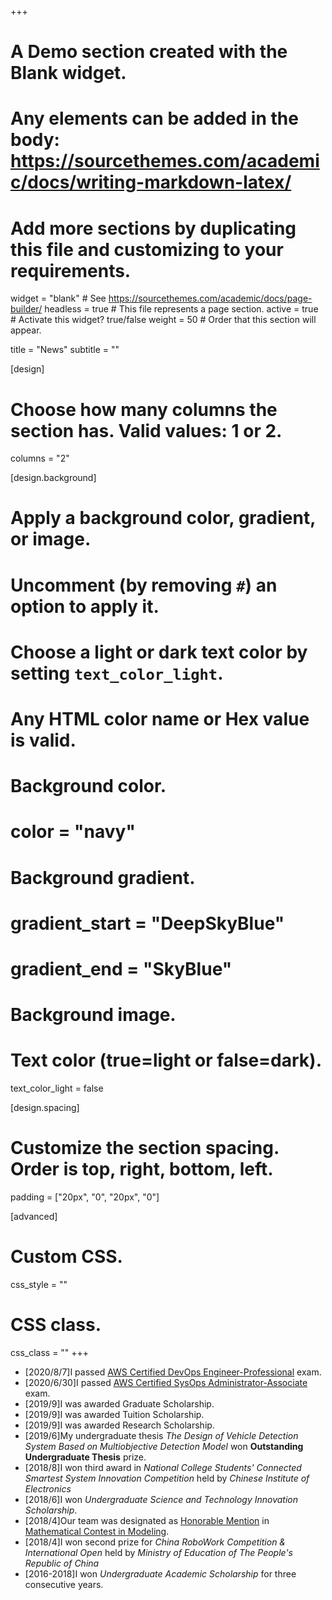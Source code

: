 +++
# A Demo section created with the Blank widget.
# Any elements can be added in the body: https://sourcethemes.com/academic/docs/writing-markdown-latex/
# Add more sections by duplicating this file and customizing to your requirements.

widget = "blank"  # See https://sourcethemes.com/academic/docs/page-builder/
headless = true  # This file represents a page section.
active = true  # Activate this widget? true/false
weight = 50  # Order that this section will appear.

title = "News"
subtitle = ""

[design]
  # Choose how many columns the section has. Valid values: 1 or 2.
  columns = "2"

[design.background]
  # Apply a background color, gradient, or image.
  #   Uncomment (by removing `#`) an option to apply it.
  #   Choose a light or dark text color by setting `text_color_light`.
  #   Any HTML color name or Hex value is valid.

  # Background color.
  # color = "navy"
  
  # Background gradient.
  # gradient_start = "DeepSkyBlue"
  # gradient_end = "SkyBlue"
  
  # Background image.

  # Text color (true=light or false=dark).
  text_color_light = false

[design.spacing]
  # Customize the section spacing. Order is top, right, bottom, left.
  padding = ["20px", "0", "20px", "0"]

[advanced]
 # Custom CSS. 
 css_style = ""
 
 # CSS class.
 css_class = ""
+++

* [2020/8/7]I passed [AWS Certified DevOps Engineer-Professional](https://drive.google.com/file/d/10X47OFCgxO3lwiWlKHo6JMB8AkLTkiCi/view?usp=sharing) exam.
* [2020/6/30]I passed [AWS Certified SysOps Administrator-Associate](https://drive.google.com/file/d/1jzZC62AZZhM_6AoLbo-GSKHJje6jEulk/view?usp=sharing) exam.
* [2019/9]I was awarded Graduate Scholarship.
* [2019/9]I was awarded Tuition Scholarship.
* [2019/9]I was awarded Research Scholarship.
* [2019/6]My undergraduate thesis _The Design of Vehicle Detection System Based on Multiobjective Detection Model_ won **Outstanding Undergraduate Thesis** prize.
* [2018/8]I won third award in _National College Students' Connected Smartest System Innovation Competition_ held by _Chinese Institute of Electronics_
* [2018/6]I won _Undergraduate Science and Technology Innovation Scholarship_.
* [2018/4]Our team was designated as [Honorable Mention](https://drive.google.com/file/d/12XmdMvFeUBsa4IwbUeeGCrdChDyuKE5i/view?usp=sharing) in [Mathematical Contest in Modeling](https://www.comap.com/undergraduate/contests/mcm/).
* [2018/4]I won second prize for _China RoboWork Competition & International Open_ held by _Ministry of Education of The People's Republic of China_
* [2016-2018]I won _Undergraduate Academic Scholarship_ for three consecutive years.
